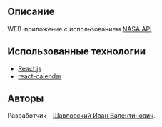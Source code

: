 ## Описание

WEB-приложение с использованием [NASA API](https://api.nasa.gov/) 
## Использованные технологии 

- [React.js](https://ru.reactjs.org/)
- [react-calendar](https://github.com/wojtekmaj/react-calendar)

## Авторы

Разработчик - [Шавловский Иван Валентинович](https://vk.com/shavlovsky98).

